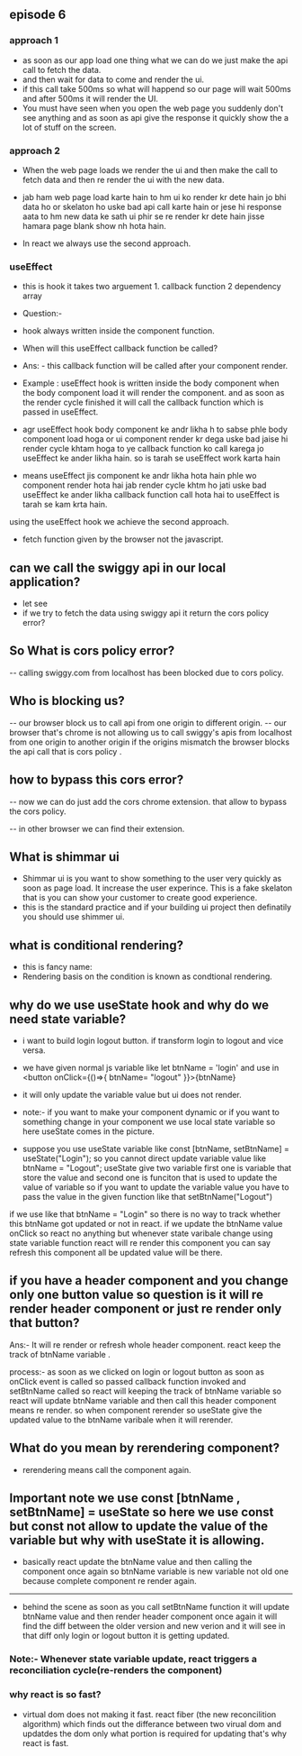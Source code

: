 ## episode 6

### approach 1
- as soon as our app load one thing what we can do we just make the api call to fetch the data.
- and then wait for data to come and render the ui.
- if this call take 500ms so what will happend so our page will wait 500ms and after 500ms it will render the UI.
- You must have seen when you open the web page you suddenly don't see anything and as soon as api give the response it quickly show the a lot of stuff on the screen.


### approach 2
- When the web page loads we render the ui and then make the call to fetch data and then re render the ui with the new data.
- jab ham web page load karte hain to hm ui ko render kr dete hain jo bhi data ho or skelaton ho uske bad api call karte hain or jese hi response aata to hm new data ke sath ui phir se re render kr dete hain jisse hamara page blank show nh hota hain.

- In react we always use the second approach.

### useEffect
- this is hook it takes two arguement 1. callback function 2 dependency array

- Question:-
- hook always written inside the component function.
- When will this useEffect callback function be called? 
- Ans: - this callback function will be called after your component render.

- Example : useEffect hook is written inside the body component when the body component load it will render the component. and  as soon as the render cycle finished it will call the callback function which is passed in useEffect.
- agr useEffect hook body component ke andr likha h to sabse phle body component load hoga or ui component render kr dega uske bad jaise hi render cycle khtam hoga to ye callback function ko call karega jo useEffect ke ander likha hain. so is tarah se useEffect work karta hain 


- means useEffect jis component ke andr likha hota  hain phle wo component render hota hai jab render cycle khtm ho jati uske bad useEffect ke ander likha callback function call hota hai to useEffect is tarah se kam krta hain. 

using the useEffect hook we achieve the second approach.

- fetch function given by the browser not the javascript. 

## can we call the swiggy api in our local application?
- let see
- if we try to fetch the data using swiggy api it return the cors policy error?

## So What is cors policy error?
-- calling swiggy.com from localhost has been blocked due to cors policy.

## Who is blocking us?
-- our browser block us to call api from one origin to different origin.
-- our browser that's chrome is not allowing us to call swiggy's apis from localhost from one origin to another origin if the origins mismatch the browser blocks the api call that is cors policy .

## how to bypass this cors error?
-- now we can do just add the cors chrome extension. that allow to bypass the cors policy.  

-- in other browser we can find their extension.

## What is shimmar ui
- Shimmar ui is you want to show something to the user very quickly as soon as page load. It increase the user experince. This is a fake skelaton that is you can show your customer to create good experience.
- this is the standard practice and if your building ui project then definatily you should use shimmer ui.

## what is conditional rendering?
- this is fancy name: 
- Rendering basis on the condition is known as condtional rendering.


## why do we use useState hook and why do we need state variable?
-  i want to build login logout button. if transform login to logout and vice versa.
- we have given normal js variable like let btnName = 'login'
and use in <button onClick={()=>{ btnName= "logout" }}>{btnName}</button>
- it will only update the variable value but ui does not render.

- note:- if you want to make your component dynamic or if you want to something change in your component we use local state variable so here useState comes in the picture.
- suppose you use useState variable like const [btnName, setBtnName] = useState("Login");
so you cannot direct update variable value like btnName = "Logout"; 
useState give two variable first one is variable that store the value and second one is funciton that is used to update the value of variable 
so if you want to update the variable value you have to pass the value in the given function like that setBtnName("Logout") 

if we use like that btnName = "Login" so there is no way to track whether this btnName got updated or not in react.
if we update the btnName value onClick so react no anything  but 
whenever state varibale change using state variable function react will re render this component you can say refresh this component all be updated value will be there.

## if you have a header component and you change only one button value so question is it will re render header component or just re render only that button?
 Ans:- It will re render or refresh whole header component. react keep the track of btnName variable .

 process:- as soon as we clicked on login or logout button as soon as onClick event is called so passed callback function invoked and setBtnName called so react will keeping the track  of btnName variable so react will update btnName variable and then call this header component means re render. so when component rerender so useState give the updated value to the btnName varibale when it will rerender.

 ## What do you mean by rerendering component?
 - rerendering means call the component again.


 ## Important note we use const [btnName , setBtnName] = useState so here we use const but const not allow to update the value of the variable but why with useState it is allowing.
 - basically react update the btnName value and then calling the component once again so btnName variable is new variable not old one because complete component re render again.



--- ---------------
- behind the scene as soon as you call setBtnName function it will update btnName value and then render header component once again it will find the diff between the older version and new verion and it will see in that diff only login or logout  button it is getting updated.

### Note:- Whenever state variable update, react triggers a reconciliation cycle(re-renders the component)

### why react is so fast?
- virtual dom does not making it fast. react fiber (the new reconcilition algorithm) which finds out the differance between two virual dom and updatdes the dom only what portion is required for updating that's why react is fast.